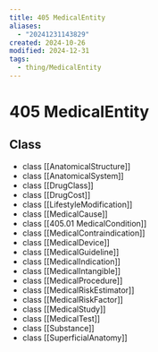 ```yaml
---
title: 405 MedicalEntity
aliases:
  - "20241231143829"
created: 2024-10-26
modified: 2024-12-31
tags:
  - thing/MedicalEntity
---
```

# 405 MedicalEntity
## Class
- class [[AnatomicalStructure]]
- class [[AnatomicalSystem]]
- class [[DrugClass]]
- class [[DrugCost]]
- class [[LifestyleModification]]
- class [[MedicalCause]]
- class [[405.01 MedicalCondition]]
- class [[MedicalContraindication]]
- class [[MedicalDevice]]
- class [[MedicalGuideline]]
- class [[MedicalIndication]]
- class [[MedicalIntangible]]
- class [[MedicalProcedure]]
- class [[MedicalRiskEstimator]]
- class [[MedicalRiskFactor]]
- class [[MedicalStudy]]
- class [[MedicalTest]]
- class [[Substance]]
- class [[SuperficialAnatomy]]
